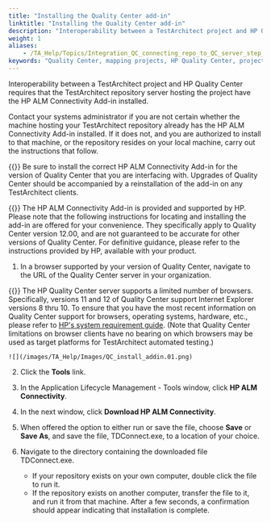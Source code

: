 ```yaml
--- 
title: "Installing the Quality Center add-in"
linktitle: "Installing the Quality Center add-in"
description: "Interoperability between a TestArchitect project and HP Quality Center requires that the TestArchitect repository server hosting the project have the HP ALM Connectivity Add-in installed."
weight: 1
aliases: 
    - /TA_Help/Topics/Integration_QC_connecting_repo_to_QC_server_step_1.5.html
keywords: "Quality Center, mapping projects, HP Quality Center, projects, mapping TestArchitect to Quality Center, mapping, TestArchitect to Quality Center, integration, mapping projects"
---
```


Interoperability between a TestArchitect project and HP Quality Center requires that the TestArchitect repository server hosting the project have the HP ALM Connectivity Add-in installed.

Contact your systems administrator if you are not certain whether the machine hosting your TestArchitect repository already has the HP ALM Connectivity Add-in installed. If it does not, and you are authorized to install to that machine, or the repository resides on your local machine, carry out the instructions that follow.

{{<note>}} Be sure to install the correct HP ALM Connectivity Add-in for the version of Quality Center that you are interfacing with. Upgrades of Quality Center should be accompanied by a reinstallation of the add-in on any TestArchitect clients.

{{<note>}} The HP ALM Connectivity Add-in is provided and supported by HP. Please note that the following instructions for locating and installing the add-in are offered for your convenience. They specifically apply to Quality Center version 12.00, and are not guaranteed to be accurate for other versions of Quality Center. For definitive guidance, please refer to the instructions provided by HP, available with your product.

1.  In a browser supported by your version of Quality Center, navigate to the URL of the Quality Center server in your organization.

{{<note>}} The HP Quality Center server supports a limited number of browsers. Specifically, versions 11 and 12 of Quality Center support Internet Explorer versions 8 thru 10. To ensure that you have the most recent information on Quality Center support for browsers, operating systems, hardware, etc., please refer to [HP's system requirement guide](https://hpln.hp.com/page/alm-qc-enterprise-technical-specifications). \(Note that Quality Center limitations on browser clients have no bearing on which browsers may be used as target platforms for TestArchitect automated testing.\)

    ![](/images/TA_Help/Images/QC_install_addin.01.png)

2.  Click the **Tools** link.

3.  In the Application Lifecycle Management - Tools window, click **HP ALM Connectivity**.

4.  In the next window, click **Download HP ALM Connectivity**.

5.  When offered the option to either run or save the file, choose **Save** or **Save As**, and save the file, TDConnect.exe, to a location of your choice.

6.  Navigate to the directory containing the downloaded file TDConnect.exe.

    -   If your repository exists on your own computer, double click the file to run it.
    -   If the repository exists on another computer, transfer the file to it, and run it from that machine.
    After a few seconds, a confirmation should appear indicating that installation is complete.




